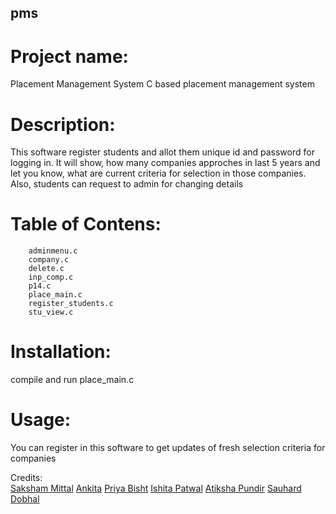 
## pms

# Project name: 
Placement Management System
C based placement management system

# Description:
This software register students and allot them unique id and password for logging in.</r>
It will show, how many companies approches in last 5 years and
let you know, what are current criteria for selection in those companies.
Also, students can request to admin for changing details

# Table of Contens:         
        adminmenu.c      
        company.c        
        delete.c	     
        inp_comp.c	     
        p14.c	            
        place_main.c	    
        register_students.c 
        stu_view.c          

# Installation:
compile and run place_main.c 

# Usage:
You can register in this software to get updates of fresh selection criteria for companies

Credits:  
        [Saksham Mittal](https://github.com/mittalsaksham07)
        [Ankita](https://github.com/eleketra) 
        [Priya Bisht](https://github.com/bishtpriya98)
        [Ishita Patwal](https://github.com/Patwalishita)
        [Atiksha Pundir](https://github.com/Atiksha)
        [Sauhard Dobhal](https://github.com/sauharddobhal)


